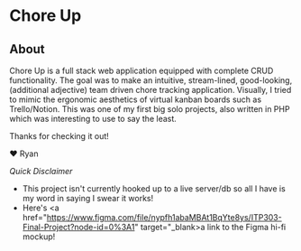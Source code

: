 # Chore Up
## About
Chore Up is a full stack web application equipped with complete CRUD functionality. 
The goal was to make an intuitive, stream-lined, good-looking, (additional adjective) team driven chore tracking application. 
Visually, I tried to mimic the ergonomic aesthetics of virtual kanban boards such as Trello/Notion.
This was one of my first big solo projects, also written in PHP which was interesting to use to say the least.

Thanks for checking it out!

❤️ Ryan

<em>Quick Disclaimer</em>
* This project isn't currently hooked up to a live server/db so all I have is my word in saying I swear it works!
* Here's <a href="https://www.figma.com/file/nypfh1abaMBAt1BqYte8ys/ITP303-Final-Project?node-id=0%3A1" target="_blank>a link to the Figma hi-fi mockup!</a>
